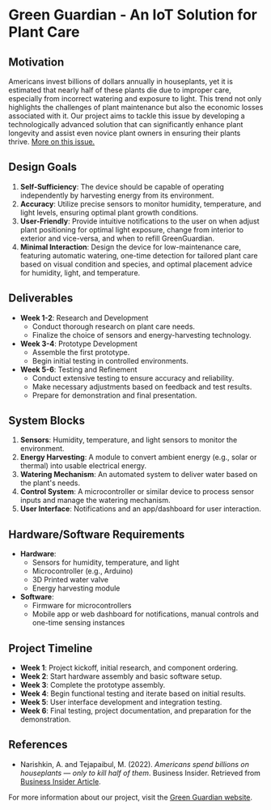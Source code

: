# Green Guardian - An IoT Solution for Plant Care


## Motivation

Americans invest billions of dollars annually in houseplants, yet it is estimated that nearly half of these plants die due to improper care, especially from incorrect watering and exposure to light. This trend not only highlights the challenges of plant maintenance but also the economic losses associated with it. Our project aims to tackle this issue by developing a technologically advanced solution that can significantly enhance plant longevity and assist even novice plant owners in ensuring their plants thrive. [More on this issue.](https://www.businessinsider.com/houseplant-industry-americans-billions-die-2022-3)


## Design Goals

1. **Self-Sufficiency**: The device should be capable of operating independently by harvesting energy from its environment.
2. **Accuracy**: Utilize precise sensors to monitor humidity, temperature, and light levels, ensuring optimal plant growth conditions.
3. **User-Friendly**: Provide intuitive notifications to the user on when adjust plant positioning for optimal light exposure, change from interior to exterior and vice-versa, and when to refill GreenGuardian.
4. **Minimal Interaction**: Design the device for low-maintenance care, featuring automatic watering, one-time detection for tailored plant care based on visual condition and species, and optimal placement advice for humidity, light, and temperature.

## Deliverables

- **Week 1-2**: Research and Development
  - Conduct thorough research on plant care needs.
  - Finalize the choice of sensors and energy-harvesting technology.
- **Week 3-4**: Prototype Development
  - Assemble the first prototype.
  - Begin initial testing in controlled environments.
- **Week 5-6**: Testing and Refinement
  - Conduct extensive testing to ensure accuracy and reliability.
  - Make necessary adjustments based on feedback and test results.
  - Prepare for demonstration and final presentation.

## System Blocks

1. **Sensors**: Humidity, temperature, and light sensors to monitor the environment.
2. **Energy Harvesting**: A module to convert ambient energy (e.g., solar or thermal) into usable electrical energy.
3. **Watering Mechanism**: An automated system to deliver water based on the plant's needs.
4. **Control System**: A microcontroller or similar device to process sensor inputs and manage the watering mechanism.
5. **User Interface**: Notifications and an app/dashboard for user interaction.

## Hardware/Software Requirements

- **Hardware**:
  - Sensors for humidity, temperature, and light
  - Microcontroller (e.g., Arduino)
  - 3D Printed water valve
  - Energy harvesting module
- **Software**:
  - Firmware for microcontrollers
  - Mobile app or web dashboard for notifications, manual controls and one-time sensing instances

## Project Timeline

- **Week 1**: Project kickoff, initial research, and component ordering.
- **Week 2**: Start hardware assembly and basic software setup.
- **Week 3**: Complete the prototype assembly.
- **Week 4**: Begin functional testing and iterate based on initial results.
- **Week 5**: User interface development and integration testing.
- **Week 6**: Final testing, project documentation, and preparation for the demonstration.

## References
- Narishkin, A. and Tejapaibul, M. (2022). *Americans spend billions on houseplants — only to kill half of them*. Business Insider. Retrieved from [Business Insider Article](https://www.businessinsider.com/houseplant-industry-americans-billions-die-2022-3).

For more information about our project, visit the [Green Guardian website](http://www.green-guardian.org).



